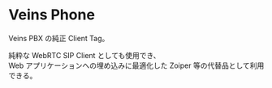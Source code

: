 # Veins Phone
Veins PBX の純正 Client Tag。  

純粋な WebRTC SIP Client としても使用でき、  
Web アプリケーションへの埋め込みに最適化した Zoiper 等の代替品として利用できる。